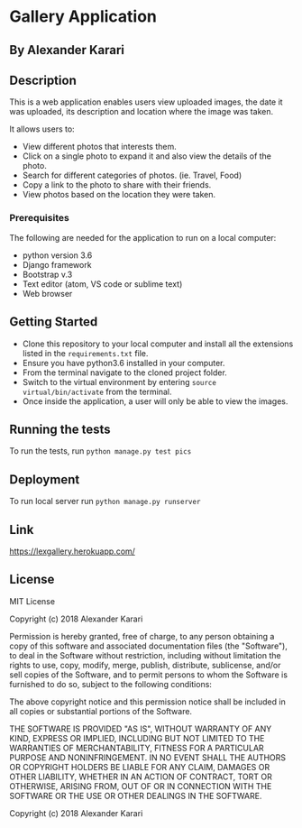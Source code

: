 # Gallery Application

## By Alexander Karari

## Description
This is a web application enables users view uploaded images, the date it was uploaded, its description and location where the image was taken.

It allows users to:
* View different photos that interests them.
* Click on a single photo to expand it and also view the details of the photo.
* Search for different categories of photos. (ie. Travel, Food)
* Copy a link to the photo to share with their friends.
* View photos based on the location they were taken.


### Prerequisites

The following are needed for the application to run on a local computer:
* python version 3.6
* Django framework
* Bootstrap v.3
* Text editor (atom, VS code or sublime text)
* Web browser

## Getting Started
* Clone this repository to your local computer and install all the extensions listed in the ``requirements.txt`` file.
* Ensure you have python3.6 installed in your computer.
* From the terminal navigate to the cloned project folder.
* Switch to the virtual environment by entering  ```source virtual/bin/activate``` from the terminal. 
* Once inside the application, a user will only be able to view the images.

## Running the tests

To run the tests, run ``python manage.py test pics``

## Deployment

To run local server run ``python manage.py runserver``

## Link
https://lexgallery.herokuapp.com/

## License 
MIT License

Copyright (c) 2018 Alexander Karari

Permission is hereby granted, free of charge, to any person obtaining a copy of this software and associated documentation files (the "Software"), to deal in the Software without restriction, including without limitation the rights to use, copy, modify, merge, publish, distribute, sublicense, and/or sell copies of the Software, and to permit persons to whom the Software is furnished to do so, subject to the following conditions:

The above copyright notice and this permission notice shall be included in all copies or substantial portions of the Software.

THE SOFTWARE IS PROVIDED "AS IS", WITHOUT WARRANTY OF ANY KIND, EXPRESS OR IMPLIED, INCLUDING BUT NOT LIMITED TO THE WARRANTIES OF MERCHANTABILITY, FITNESS FOR A PARTICULAR PURPOSE AND NONINFRINGEMENT. IN NO EVENT SHALL THE AUTHORS OR COPYRIGHT HOLDERS BE LIABLE FOR ANY CLAIM, DAMAGES OR OTHER LIABILITY, WHETHER IN AN ACTION OF CONTRACT, TORT OR OTHERWISE, ARISING FROM, OUT OF OR IN CONNECTION WITH THE SOFTWARE OR THE USE OR OTHER DEALINGS IN THE SOFTWARE. 

Copyright (c) 2018 Alexander Karari